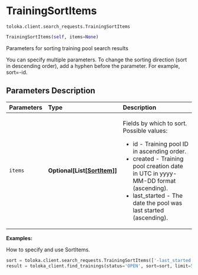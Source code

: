 # TrainingSortItems
`toloka.client.search_requests.TrainingSortItems`

```python
TrainingSortItems(self, items=None)
```

Parameters for sorting training pool search results


You can specify multiple parameters.
To change the sorting direction (sort in descending order), add a hyphen before the parameter. For example, sort=-id.

## Parameters Description

| Parameters | Type | Description |
| :----------| :----| :-----------|
`items`|**Optional\[List\[[SortItem](toloka.client.search_requests.TrainingSortItems.SortItem.md)\]\]**|<p>Fields by which to sort. Possible values:<ul><li>id - Training pool ID in ascending order.</li><li>created - Training pool creation date in UTC in yyyy-MM-DD format (ascending).</li><li>last_started - The date the pool was last started (ascending).</li></ul></p>

**Examples:**

How to specify and use SortItems.

```python
sort = toloka.client.search_requests.TrainingSortItems(['-last_started', 'id'])
result = toloka_client.find_trainings(status='OPEN', sort=sort, limit=50)
```
